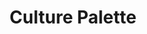 ---
pid: LLG1
title: Culture Palette
location_transcription: Parkway near the flags
zipcode: '19141'
outside_phl: 
neighborhood: Logan
age: '14'
age_range: 13-19
instagram: 
image_file_name: LLG_1.jpg
proposal_transcription: |-
  Idea.
  In America/Philadelphia today everyone is a mix of different cultures and backgrounds. We mesh together and blend like paint to make a beautiful united culture.
topic: Culture,Inclusivity,Philadelphia,Uplifting,Race Ethnicity
topic_summary: 0, 0, 0, 0, 0
type: Sculpture Statue
keywords_other: palette, diversity
credit: India Valdivia
image_labels: 
twitter: 
facebook: 
permalink: "/monuments/llg1/"
layout: item-page
---